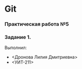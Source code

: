 # Git 
### Практическая работа №5 
### Задание 1. 
Выполнил: 
* <Дронова Лилия Дмитриевна> 
* <УИТ-211>
